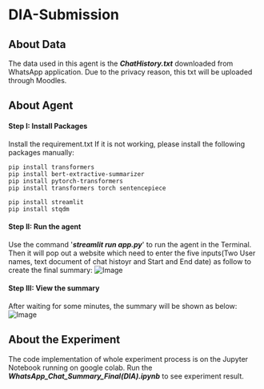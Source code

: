 # DIA-Submission

## About Data
The data used in this agent is the ***ChatHistory.txt*** downloaded from WhatsApp application. Due to the privacy reason, this txt will be uploaded through Moodles.

## About Agent

#### Step I: Install Packages
Install the requirement.txt
If it is not working, please install the following packages manually:

```
pip install transformers
pip install bert-extractive-summarizer 
pip install pytorch-transformers
pip install transformers torch sentencepiece

pip install streamlit
pip install stqdm
```

#### Step II: Run the agent
Use the command '***streamlit run app.py***' to run the agent in the Terminal. Then it will pop out a website which need to enter the five inputs(Two User names, text document of chat histoyr and Start and End date) as follow to create the final summary:
![Image](https://github.com/YixinFan11/DIA-Submission/blob/master/graph/Chat_Summary_1.png?raw=true)

#### Step III: View the summary
After waiting for some minutes, the summary will be shown as below:
![Image](https://github.com/YixinFan11/DIA-Submission/blob/master/graph/Chat_Summary_2.png?raw=true)


## About the Experiment
The code implementation of whole experiment process is on the Jupyter Notebook running on google colab. Run the ***WhatsApp_Chat_Summary_Final(DIA).ipynb*** to see experiment result.

